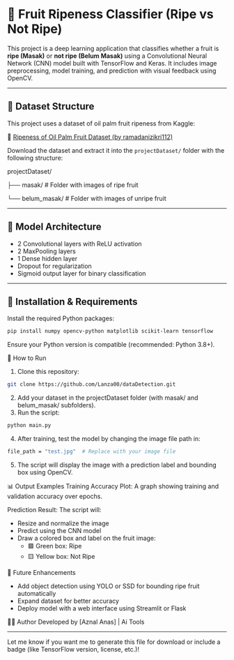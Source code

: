 # 🍎 Fruit Ripeness Classifier (Ripe vs Not Ripe)

This project is a deep learning application that classifies whether a fruit is **ripe (Masak)** or **not ripe (Belum Masak)** using a Convolutional Neural Network (CNN) model built with TensorFlow and Keras. It includes image preprocessing, model training, and prediction with visual feedback using OpenCV.

---

## 📁 Dataset Structure

This project uses a dataset of oil palm fruit ripeness from Kaggle:

🔗 [Ripeness of Oil Palm Fruit Dataset (by ramadanizikri112)](https://www.kaggle.com/datasets/ramadanizikri112/ripeness-of-oil-palm-fruit?select=Belum+Masak)

Download the dataset and extract it into the `projectDataset/` folder with the following structure:


projectDataset/

├── masak/ # Folder with images of ripe fruit

└── belum_masak/ # Folder with images of unripe fruit


---

## 🧠 Model Architecture

- 2 Convolutional layers with ReLU activation
- 2 MaxPooling layers
- 1 Dense hidden layer
- Dropout for regularization
- Sigmoid output layer for binary classification

---

## 🔧 Installation & Requirements

Install the required Python packages:

```bash
pip install numpy opencv-python matplotlib scikit-learn tensorflow
```
Ensure your Python version is compatible (recommended: Python 3.8+).

🚀 How to Run
1. Clone this repository:
```bash
git clone https://github.com/Lanza00/dataDetection.git
```
2. Add your dataset in the projectDataset folder (with masak/ and belum_masak/ subfolders).
3. Run the script:
```bash
python main.py

```
4. After training, test the model by changing the image file path in:
```bash
file_path = "test.jpg"  # Replace with your image file

```
5. The script will display the image with a prediction label and bounding box using OpenCV.

📊 Output Examples
Training Accuracy Plot:
A graph showing training and validation accuracy over epochs.

Prediction Result:
The script will:

- Resize and normalize the image
- Predict using the CNN model
- Draw a colored box and label on the fruit image:
  - 🟩 Green box: Ripe
  - 🟨 Yellow box: Not Ripe


🧪 Future Enhancements
- Add object detection using YOLO or SSD for bounding ripe fruit automatically
- Expand dataset for better accuracy
- Deploy model with a web interface using Streamlit or Flask

🧑‍💻 Author
Developed by [Aznal Anas] | Ai Tools



---

Let me know if you want me to generate this file for download or include a badge (like TensorFlow version, license, etc.)!



